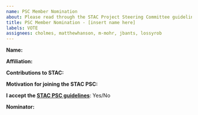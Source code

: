 ```yaml
---
name: PSC Member Nomination
about: Please read through the STAC Project Steering Committee guidelines (https://github.com/radiantearth/stac-psc) before continuing. 
title: PSC Member Nomination - [insert name here]
labels: VOTE
assignees: cholmes, matthewhanson, m-mohr, jbants, lossyrob
---
```


**Name:** 

**Affiliation:** 

**Contributions to STAC:**

**Motivation for joining the STAC PSC:**

**I accept the [STAC PSC guidelines](https://github.com/radiantearth/stac-psc)**: Yes/No

**Nominator:** <!-- If you received a nomination from the current PSC via email or other communications, please indicate that in this form. If you are being nominated by a specific contributing individual, please tag them here. You do not need a nomination before -->
